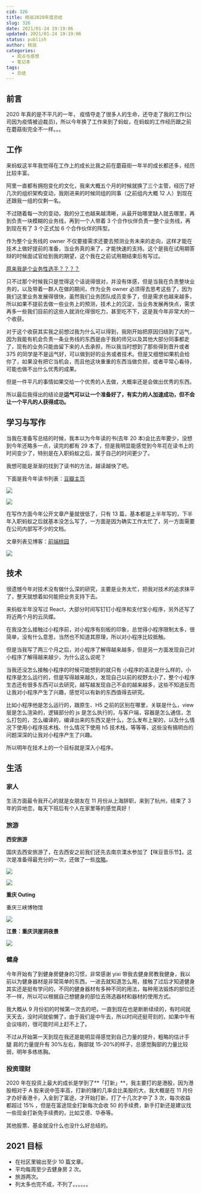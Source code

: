 ```yaml
---
cid: 326
title: 桃翁2020年度总结
slug: 326
date: 2021/01-24 19:19:06
updated: 2021/01-24 19:19:06
status: publish
author: 桃翁
categories: 
  - 观点与感想
  - 笔记本
tags: 
  - 总结
---
```



## 前言

2020 年真的是不平凡的一年， 疫情夺走了很多人的生命，还夺走了我的工作(公司因为疫情被迫裁员)，所以今年换了工作来到了蚂蚁，在蚂蚁的工作经历跟之前在蘑菇街完全不一样。。。

## 工作

来蚂蚁这半年我觉得在工作上的成长比我之前在蘑菇街一年半的成长都还多，经历比较丰富。

阿里一直都有拥抱变化的文化，我来大概五个月的时候就换了三个主管，经历了好几次的组织架构变动，我刚进来的时候同组的同事（之前组内大概 12 人）到现在还跟我一组的仅剩一名。

不过随着每一次的变动，我的分工也越来越清晰，从最开始哪里缺人就去哪里，再到负责一块模糊的业务线，再到一个人带着 3 个合作伙伴负责一整个业务线，再到现在有了 3 个正式加 6 个合作伙伴的阵型。

作为整个业务线的 owner 不仅要接需求还要去预测业务未来的走向，这样才能在技术上做好提前的准备，当业务真的来了，才能快速的支持。这个是我在试用期答辩的时候面试官给到我的期望，这个我在之前试用期结束后有写过。

[原来我是个业务性选手？？？？](https://mp.weixin.qq.com/s/AJjyGV2NG-CyvCPWUtTLFQ)

只不过那个时候我只是觉得这个话说得很对，并没有体感，但是当我在负责整块业务的，以及带着一群人在做的期间，作为业务 owner 必须得去思考这些了，因为我们这里业务发展得很快，虽然我们业务团队成员变多了，但是需求也越来越多，所以如果不提前去做一些业务上的预测，技术上的沉淀，当业务发展再快点，需求再多一些我们目前的这些人就消化得很吃力，甚至吃不下，这是我今年非常大的一个收获。

对于这个收获其实我之前想过我为什么可以得到，我刚开始把原因归结到了运气，因为我能有机会负责一条业务线的东西是由于我的师兄以及其他大部分同事都走了，现有的业务只能由留下来的人去承担，所以我当时想到了那些得到晋升或者 375 的同学是不是运气好，可以做到好的业务或者技术。但是又细想如果机会给你了，如果没有把它当机会，而且他这块重重的东西当做负担，或者平常心看待，可能也做不出什么优秀的成果。

但是一件平凡的事情如果交给一个优秀的人去做，大概率还是会做出优秀的东西。

所以最后我得出的结论是**运气可以让一个准备好了，有实力的人加速成功，但不会让一个平凡的人获得成功。**

## 学习与写作

当我在准备写总结的时候，我本以为今年读的书(去年 20 本)会比去年要少，没想到今年还略多一点，读完的都有 29 本了，但是我明显能感觉到今年花在读书上的时间变少了，特别是在入职蚂蚁之后，属于自己的时间更少了。

我想可能是渐渐的找到了读书的方法，越读越快了吧。

下面是我今年读书列表：[豆瓣主页](https://book.douban.com/people/crazylxr/ "豆瓣主页")

![](http://imgs.taoweng.site/2021-01-24-105121.jpg)

![](http://imgs.taoweng.site/2021-01-24-105115.jpg)

在写作方面今年公开文章产量就很低了，只有 13 篇，基本都是上半年写的，下半年入职蚂蚁之后就基本没怎么写了，一方面是因为确实工作太忙了，另一方面需要在公司内部写不少的文档。

文章列表见博客：[前端桃园](http://www.taoweng.site/index.php/archives.html "前端桃园")

![](http://imgs.taoweng.site/2021-01-24-105119.jpg)

## 技术

很遗憾今年对技术没有做什么深的研究，主要是业务太忙，把我对技术的追求抹平了，整天就想着如何能把业务支持下去。

来蚂蚁半年没写过 React，大部分时间写钉钉小程序和支付宝小程序，另外还写了将近两个月的云凤蝶。

在我没怎么接触过小程序前，对小程序有刻板的印象，总觉得小程序限制太多，很简单，没有什么意思，当然也不知道其原理，所以对小程序比较抵触。

但是当我写了两三个月之后，对小程序了解得越来越多，但是另一方面发现自己对小程序了解得越来越少，为什么这么说呢？

当我还没怎么接触小程序的时候可能想到的就只有 小程序的语法是什么样的，小程序是怎么运行的，但是写得越来越久，发现自己以前的视野太小了，整个小程序生态还有很多东西可以去研究，越写越发现自己不会的越来越多，这些不知道反而让我对小程序产生了兴趣，感觉可以有新的东西值得去研究。

比如小程序他是怎么运行的，跟原生、H5 之前的区别在哪里，关联是什么，view 层是怎么渲染的，逻辑部分的 js 是怎么执行的，与客户端，容器是怎么通信，怎么打包的，怎么编译的，编译出来的东西又是什么，怎么发布上架的，以及什么情况下使用小程序技术栈、什么情况下使用 h5 技术栈，等等等，这些没有搞明白的问题深深的让我对小程序产生了兴趣。

所以明年在技术上的一个目标就是深入小程序。

## 生活

### 家人

生活方面最令我开心的就是女朋友在 11 月份从上海辞职，来到了杭州，结束了 3 年的异地恋，每天下班后有个人在家里等的感觉真好！

### 旅游

**西安旅游**

国庆去西安旅游了，在去西安之前我们还先去南京溧水参加了【咪豆音乐节】。这次是准备得最充分的一次，还做了一些[攻略](https://www.notion.so/2020-087ea699aca34c3d8e87230f3ff7f065 "攻略")。

![](http://imgs.taoweng.site/2021-01-24-105120.jpg)

![](http://imgs.taoweng.site/2021-01-24-110623.png)

**重庆 Outing**

重庆三峡博物馆

![](http://imgs.taoweng.site/2021-01-24-110536.png)

**江景：重庆洪崖洞夜景**

![](http://imgs.taoweng.site/2021-01-24-110601.png)

### **健身**

今年开始有了到健身房健身的习惯，非常感谢 yixi 带我去健身房教我健身，我以前以为健身器材是非常简单的东西，一进去就知道怎么用，接触了过后才知道健身其实还是挺有学问的，不同的健身器材有多种不同的用法，每种用法锻炼的部位还不一样，所以可以根据自己想健身的部位去筛选器材和器材的使用方式。

我大概从 9 月份初的时候第一次去的吧，一直到现在也是断断续续的，有时间就天天去，没时间就偷懒了，由于我们是中午去，所以时间还挺苛刻的，如果中午有会议啥的，很可能时间上赶不上了。

不过从开始第一天到现在我还是能明显得感觉到自己力量的提升，粗略的估计手 腿 肩的力量提升有 30%左右，胸部就 15-20%的样子，总感觉胸部的力量比较弱，明年多练练胸。

### 投资理财

2020 年在投资上最大的成长是学到了**「打新」**，我主要打的是港股，因为港股相对于 A 股来说中签率高，打新的赚的几率会比美股的大，我大概是在 11 月份才办好香港卡，入金到了富途，才开始打新，打了十几次才中了 3 次，每次收益都超过 15% ，但是在富途现金打新每次会收 50 的手续费，新手打新还是建议找一些现金打新免手续费的，比如艾德、华泰等。

其他股票、基金就没什么也没什么好总结的。

## 2021 目标

- 在社区里输出至少 10 篇文章。
- 平均每周至少去健身房 2 次。
- 旅游两次。
- 列太多也完不成，不列了。。。。。。
